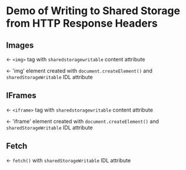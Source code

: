 # Demo of Writing to Shared Storage from HTTP Response Headers

## Images

← `<img>` tag with `sharedstoragewritable` content attribute

← 'img' element created with `document.createElement()` and `sharedStorageWritable` IDL attribute 

## IFrames

← `<iframe>` tag with `sharedstoragewritable` content attribute

← 'iframe' element created with `document.createElement()` and `sharedStorageWritable` IDL attribute 

## Fetch

← `fetch()` with `sharedStorageWritable` IDL attribute 